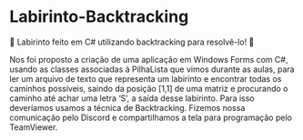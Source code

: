 # Labirinto-Backtracking
👣 Labirinto feito em C# utilizando backtracking para resolvê-lo! 👣

Nos foi proposto a criação de uma aplicação em Windows Forms com 
C#, usando as classes associadas à PilhaLista que vimos durante as aulas, 
para ler um arquivo de texto que representa um labirinto e encontrar todas os
caminhos possíveis, saindo da posição [1,1] de uma matriz e procurando o 
caminho até achar uma letra ‘S’, a saída desse labirinto.
Para isso deveríamos usamos a técnica de Backtracking. Fizemos nossa comunicação pelo Discord e 
compartilhamos a tela para programação pelo TeamViewer.

